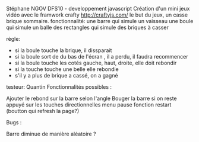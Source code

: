 Stéphane NGOV DFS10 - developpement javascript
Création d'un mini jeux vidéo avec le framwork crafty
http://craftyjs.com/
le but du jeux, un casse brique sommaire.
fonctionnalité:
une barre qui simule un vaisseau
une boule qui simule un balle
des rectangles qui simule des briques à casser

règle:

- si la boule touche la brique, il dissparait
- si la boule sort de du bas de l'écran , il a perdu, il faudra recommencer
- si la boule touche les cotés gauche, haut, droite, elle doit rebondir
- si la touche touche une belle elle rebondie
- s'il y a plus de brique a cassé, on a gagné

testeur: Quantin
Fonctionnalités possibles :

Ajouter le rebond sur la barre selon l'angle 
Bouger la barre si on reste appuyé sur les touches directionnelles
menu pause
fonction restart (boutton qui refresh la page?)

Bugs :

Barre diminue de manière aléatoire ?

